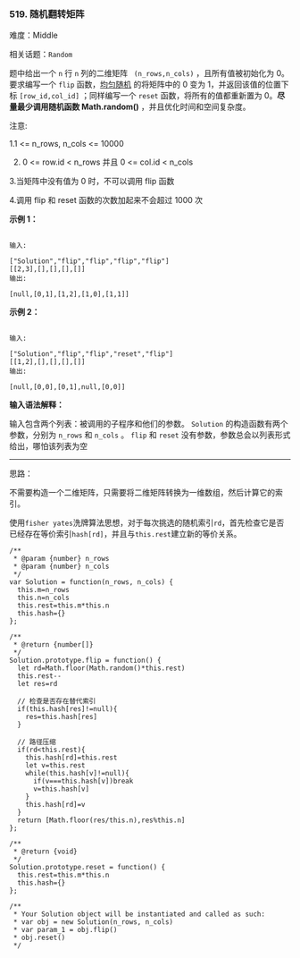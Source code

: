### 519. 随机翻转矩阵

难度：Middle

相关话题：`Random`

题中给出一个  `n`  行  `n`  列的二维矩阵 ` (n_rows,n_cols)` ，且所有值被初始化为 0。要求编写一个  `flip`  函数，[均匀随机](https://en.wikipedia.org/wiki/Discrete_uniform_distribution)
的将矩阵中的 0 变为 1，并返回该值的位置下标  `[row_id,col_id]` ；同样编写一个  `reset`  函数，将所有的值都重新置为 0。**尽量最少调用随机函数 Math.random()** ，并且优化时间和空间复杂度。



注意:



1.1 <= n_rows, n_cols <= 10000



2. 0 <= row.id < n_rows 并且 0 <= col.id < n_cols



3.当矩阵中没有值为 0 时，不可以调用 flip 函数



4.调用 flip 和 reset 函数的次数加起来不会超过 1000 次



**示例 1：** 





```

输入:

["Solution","flip","flip","flip","flip"]
[[2,3],[],[],[],[]]
输出:

[null,[0,1],[1,2],[1,0],[1,1]]

```


**示例 2：** 





```

输入:

["Solution","flip","flip","reset","flip"]
[[1,2],[],[],[],[]]
输出:

[null,[0,0],[0,1],null,[0,0]]
```


**输入语法解释：** 



输入包含两个列表：被调用的子程序和他们的参数。 `Solution`  的构造函数有两个参数，分别为  `n_rows`  和  `n_cols` 。 `flip` 和  `reset`  没有参数，参数总会以列表形式给出，哪怕该列表为空




-----

思路：

不需要构造一个二维矩阵，只需要将二维矩阵转换为一维数组，然后计算它的索引。

使用`fisher yates`洗牌算法思想，对于每次挑选的随机索引`rd`，首先检查它是否已经存在等价索引`hash[rd]`，并且与`this.rest`建立新的等价关系。


```
/**
 * @param {number} n_rows
 * @param {number} n_cols
 */
var Solution = function(n_rows, n_cols) {
  this.m=n_rows
  this.n=n_cols
  this.rest=this.m*this.n
  this.hash={}
};

/**
 * @return {number[]}
 */
Solution.prototype.flip = function() {
  let rd=Math.floor(Math.random()*this.rest)
  this.rest--
  let res=rd
  
  // 检查是否存在替代索引
  if(this.hash[res]!=null){
    res=this.hash[res]
  }
  
  // 路径压缩
  if(rd<this.rest){
    this.hash[rd]=this.rest
    let v=this.rest
    while(this.hash[v]!=null){
      if(v===this.hash[v])break
      v=this.hash[v]
    }
    this.hash[rd]=v
  }
  return [Math.floor(res/this.n),res%this.n]
};

/**
 * @return {void}
 */
Solution.prototype.reset = function() {
  this.rest=this.m*this.n
  this.hash={}
};

/** 
 * Your Solution object will be instantiated and called as such:
 * var obj = new Solution(n_rows, n_cols)
 * var param_1 = obj.flip()
 * obj.reset()
 */



```

